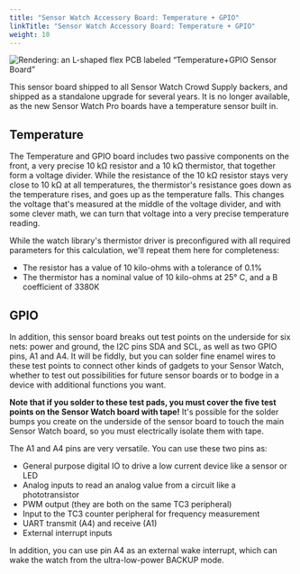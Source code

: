 ```yaml
---
title: "Sensor Watch Accessory Board: Temperature + GPIO"
linkTitle: "Sensor Watch Accessory Board: Temperature + GPIO"
weight: 10
---
```

![Rendering: an L-shaped flex PCB labeled “Temperature+GPIO Sensor Board”](../images/temperature-gpio-sensor-board.png)

This sensor board shipped to all Sensor Watch Crowd Supply backers, and shipped as a standalone upgrade for several years. It is no longer available, as the new Sensor Watch Pro boards have a temperature sensor built in.

Temperature
-----------

The Temperature and GPIO board includes two passive components on the front, a very precise 10 kΩ resistor and a 10 kΩ thermistor, that together form a voltage divider. While the resistance of the 10 kΩ resistor stays very close to 10 kΩ at all temperatures, the thermistor's resistance goes down as the temperature rises, and goes up as the temperature falls. This changes the voltage that's measured at the middle of the voltage divider, and with some clever math, we can turn that voltage into a very precise temperature reading.

While the watch library's thermistor driver is preconfigured with all required parameters for this calculation, we'll repeat them here for completeness:

* The resistor has a value of 10 kilo-ohms with a tolerance of 0.1%
* The thermistor has a nominal value of 10 kilo-ohms at 25° C, and a B coefficient of 3380K

GPIO
----

In addition, this sensor board breaks out test points on the underside for six nets: power and ground, the I2C pins SDA and SCL, as well as two GPIO pins, A1 and A4. It will be fiddly, but you can solder fine enamel wires to these test points to connect other kinds of gadgets to your Sensor Watch, whether to test out possibilities for future sensor boards or to bodge in a device with additional functions you want.

**Note that if you solder to these test pads, you must cover the five test points on the Sensor Watch board with tape!** It's possible for the solder bumps you create on the underside of the sensor board to touch the main Sensor Watch board, so you must electrically isolate them with tape.

The A1 and A4 pins are very versatile. You can use these two pins as:

* General purpose digital IO to drive a low current device like a sensor or LED
* Analog inputs to read an analog value from a circuit like a phototransistor
* PWM output (they are both on the same TC3 peripheral)
* Input to the TC3 counter peripheral for frequency measurement
* UART transmit (A4) and receive (A1)
* External interrupt inputs

In addition, you can use pin A4 as an external wake interrupt, which can wake the watch from the ultra-low-power BACKUP mode.
